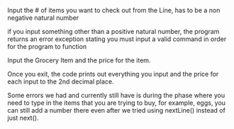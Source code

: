 Input the # of items you want to check out from the Line, has to be a non negative natural number  

if you input something other than a positive natural number, the program returns an error exception stating you must input a valid command in order for the program to function

Input the Grocery Item and the price for the item.

Once you exit, the code prints out everything you input and the price for each input to the 2nd decimal place.

Some errors we had and currently still have is during the phase where you need to type in the items that you are trying to buy, for example, eggs, you can still add a number there even after we tried using nextLine() instead of just next().
